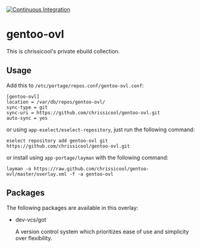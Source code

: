 [![Continuous Integration](https://github.com/chrissicool/gentoo-ovl/workflows/CI/badge.svg)](https://github.com/chrissicool/gentoo-ovl/actions?query=workflow%3ACI)

# gentoo-ovl

This is chrissicool's private ebuild collection.

## Usage

Add this to `/etc/portage/repos.conf/gentoo-ovl.conf`:

```
[gentoo-ovl]
location = /var/db/repos/gentoo-ovl/
sync-type = git
sync-uri = https://github.com/chrissicool/gentoo-ovl.git
auto-sync = yes
```

or using `app-eselect/eselect-repository`, just run the following command:

```
eselect repository add gentoo-ovl git https://github.com/chrissicool/gentoo-ovl.git
```

or install using `app-portage/layman` with the following command:

```
layman -o https://raw.github.com/chrissicool/gentoo-ovl/master/overlay.xml -f -a gentoo-ovl
```

## Packages

The following packages are available in this overlay:

*   dev-vcs/got

    A version control system which prioritizes ease of use and simplicity over flexibility.
